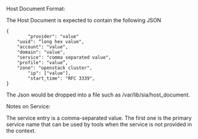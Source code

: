 Host Document Format:

The Host Document is expected to contain the following JSON

```
{
        "provider": "value"
	"uuid": “long hex value",
	"account": "value",
	"domain": "value",
	"service": "comma separated value",
	"profile": "value”,
	"zone": "openstack cluster",
        "ip": ["value"],
        "start_time": "RFC 3339",
}
```


The Json would be dropped into a file such as /var/lib/sia/host_document.

Notes on Service:

The service entry is a comma-separated value. The first one is the primary service name that can be used by tools when the service is not provided in the context.
